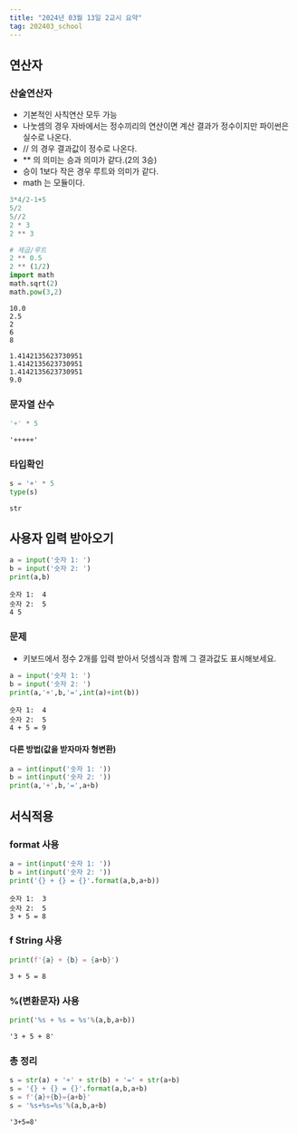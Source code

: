 ```yaml
---
title: "2024년 03월 13일 2교시 요약"
tag: 202403_school
---
```


## 연산자

### 산술연산자

- 기본적인 사칙연산 모두 가능
- 나눗셈의 경우 자바에서는 정수끼리의 연산이면 계산 결과가 정수이지만 파이썬은 실수로 나온다.
- // 의 경우 결과값이 정수로 나온다.
- ** 의 의미는 승과 의미가 같다.(2의 3승)
- 승이 1보다 작은 경우 루트와 의미가 같다.
- math 는 모듈이다.

```py
3*4/2-1+5 
5/2
5//2
2 * 3
2 ** 3

# 제곱/루트
2 ** 0.5
2 ** (1/2)
import math
math.sqrt(2)
math.pow(3,2)
```

```
10.0
2.5
2
6
8

1.4142135623730951
1.4142135623730951
1.4142135623730951
9.0
```

### 문자열 산수

```py
'+' * 5
```

```
'+++++'
```

### 타입확인

```py
s = '+' * 5
type(s)
```

```
str
```

## 사용자 입력 받아오기

```py
a = input('숫자 1: ')
b = input('숫자 2: ')
print(a,b)
```

```
숫자 1:  4
숫자 2:  5
4 5
```

### 문제

- 키보드에서 정수 2개를 입력 받아서 덧셈식과 함께 그 결과값도 표시해보세요.

```py
a = input('숫자 1: ')
b = input('숫자 2: ')
print(a,'+',b,'=',int(a)+int(b))
```

```
숫자 1:  4
숫자 2:  5
4 + 5 = 9
```

#### 다른 방법(값을 받자마자 형변환)

```py
a = int(input('숫자 1: '))
b = int(input('숫자 2: '))
print(a,'+',b,'=',a+b)
```

## 서식적용

### format 사용

```py
a = int(input('숫자 1: '))
b = int(input('숫자 2: '))
print('{} + {} = {}'.format(a,b,a+b))
```

```
숫자 1:  3
숫자 2:  5
3 + 5 = 8
```

### f String 사용

```py
print(f'{a} + {b} = {a+b}')
```

```
3 + 5 = 8
```

### %(변환문자) 사용

```py
print('%s + %s = %s'%(a,b,a+b))
```

```
'3 + 5 + 8'
```


### 총 정리

```py
s = str(a) + '+' + str(b) + '=' + str(a+b)
s = '{} + {} = {}'.format(a,b,a+b)
s = f'{a}+{b}={a+b}'
s = '%s+%s=%s'%(a,b,a+b)
```

```
'3+5=8'
```

